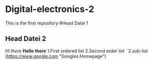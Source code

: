 # Digital-electronics-2
This is the first repository
#Head Datai 1
## Head Datei 2
*Hi there*
**Hello there**
1.First ordered list
2.Second order list 
¨2.sub-list
(https://www.google.com "Googles Homepage")
